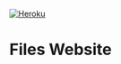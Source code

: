 [![Heroku](http://heroku-badge.herokuapp.com/?app=files-website&style=flat)](https://files-website.herokuapp.com/)

# Files Website
